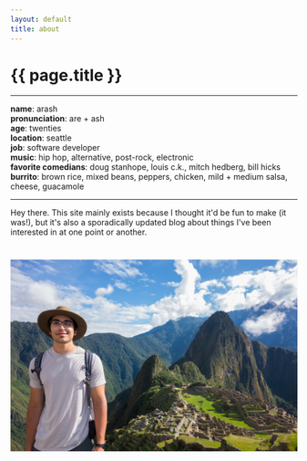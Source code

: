 ```yaml
---
layout: default
title: about
---
```


# {{ page.title }}

---

**name**: arash  
**pronunciation**: are + ash  
**age**: twenties  
**location**: seattle  
**job**: software developer  
**music**: hip hop, alternative, post-rock, electronic  
**favorite comedians**: doug stanhope, louis c.k., mitch hedberg, bill hicks  
**burrito**: brown rice, mixed beans, peppers, chicken, mild + medium salsa, cheese, guacamole

---

Hey there. This site mainly exists because I thought it'd be fun to make (it was!), but it's also a sporadically updated blog about things I've been interested in at one point or another.

<div style="margin-bottom: 40px"></div>

![me in Hawaii][me]

<div style="margin-bottom: 40px"></div>

[me]: /assets/images/me.png
[blog]: /
[ut]: http://www.cs.utexas.edu/
